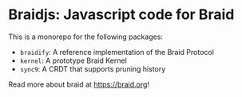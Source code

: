 # Braidjs: Javascript code for Braid

This is a monorepo for the following packages:
 - `braidify`: A reference implementation of the Braid Protocol
 - `kernel`: A prototype Braid Kernel
 - `sync9`: A CRDT that supports pruning history

Read more about braid at https://braid.org!

